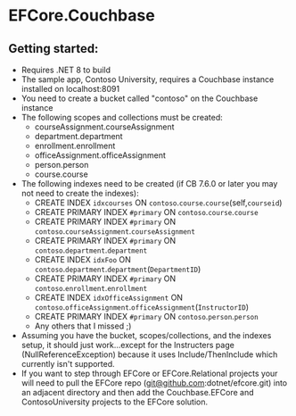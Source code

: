 # EFCore.Couchbase

## Getting started:
* Requires .NET 8 to build
* The sample app, Contoso University, requires a Couchbase instance installed on localhost:8091
* You need to create a bucket called "contoso" on the Couchbase instance
* The following scopes and collections must be created:
   * courseAssignment.courseAssignment
   * department.department
   * enrollment.enrollment
   * officeAssignment.officeAssignment
   * person.person
   * course.course
 * The following indexes need to be created (if CB 7.6.0 or later you may not need to create the indexes):
   * CREATE INDEX `idxcourses` ON `contoso`.`course`.`course`(self,`courseid`)
   * CREATE PRIMARY INDEX `#primary` ON `contoso`.`course`.`course`
   * CREATE PRIMARY INDEX `#primary` ON `contoso`.`courseAssignment`.`courseAssignment`
   * CREATE PRIMARY INDEX `#primary` ON `contoso`.`department`.`department`
   * CREATE INDEX `idxFoo` ON `contoso`.`department`.`department`(`DepartmentID`)
   * CREATE PRIMARY INDEX `#primary` ON `contoso`.`enrollment`.`enrollment`
   * CREATE INDEX `idxOfficeAssignment` ON `contoso`.`officeAssignment`.`officeAssignment`(`InstructorID`)
   * CREATE PRIMARY INDEX `#primary` ON `contoso`.`person`.`person`
   * Any others that I missed ;)
 * Assuming you have the bucket, scopes/collections, and the indexes setup, it should just work...except for the Instructers page (NullReferenceException) because it uses Include/ThenInclude which currently isn't supported.
 * If you want to step through EFCore or EFCore.Relational projects your will need to pull the EFCore repo (git@github.com:dotnet/efcore.git) into an adjacent directory and then add the Couchbase.EFCore and ContosoUniversity projects to the EFCore solution.
   
